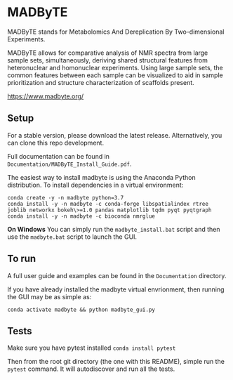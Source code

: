 # MADByTE

MADByTE stands for Metabolomics And Dereplication By Two-dimensional Experiments.

MADByTE allows for comparative analysis of NMR spectra from large sample sets, simultaneously, deriving shared structural features from heteronuclear and homonuclear experiments. Using large sample sets, the common features between each sample can be visualized to aid in sample prioritization and structure characterization of scaffolds present.

https://www.madbyte.org/


## Setup

For a stable version, please download the latest release. Alternatively, you can clone this repo development.

Full documentation can be found in `Documentation/MADByTE_Install_Guide.pdf`.

The easiest way to install madbyte is using the Anaconda Python distribution. To install dependencies in a virtual environment:

```
conda create -y -n madbyte python=3.7
conda install -y -n madbyte -c conda-forge libspatialindex rtree joblib networkx bokeh\>=1.0 pandas matplotlib tqdm pyqt pyqtgraph
conda install -y -n madbyte -c bioconda nmrglue
```

**On Windows** You can simply run the `madbyte_install.bat` script and then use the `madbyte.bat` script to launch the GUI.


## To run

A full user guide and examples can be found in the `Documentation` directory.

If you have already installed the madbyte virtual envrionment, then running the GUI may be as simple as:

`conda activate madbyte && python madbyte_gui.py`




## Tests

Make sure you have pytest installed `conda install pytest`

Then from the root git directory (the one with this README), simple run the `pytest` command. It will autodiscover and run all the tests.
